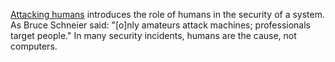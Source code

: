 [Attacking humans](https://youtu.be/8rS462NDtXo) introduces the role of humans 
in the security of a system.
As Bruce Schneier said: "[o]nly amateurs attack machines; professionals target 
people."
In many security incidents, humans are the cause, not computers.
